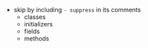 - skip by including `- suppress` in its comments
    - classes
    - initializers
    - fields
    - methods
